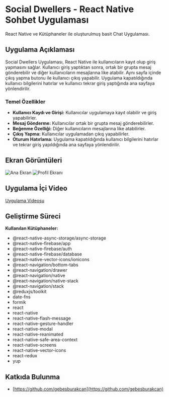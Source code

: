 # Social Dwellers - React Native Sohbet Uygulaması

React Native ve Kütüphaneler ile oluşturulmuş basit Chat Uygulaması.

## Uygulama Açıklaması

Social Dwellers Uygulaması, React Native ile kullanıcıların kayıt olup giriş yapmasını sağlar. Kullanıcı giriş yaptıktan sonra, ortak bir grupta mesaj gönderebilir ve diğer kullanıcıların mesajlarına like atabilir. Aynı sayfa içinde çıkış yapma butonu ile kullanıcı çıkış yapabilir. Uygulama kapatıldığında kullanıcı bilgilerini hatırlar ve kullanıcı tekrar giriş yaptığında ana sayfaya yönlendirilir.

### Temel Özellikler
- **Kullanıcı Kaydı ve Girişi:** Kullanıcılar uygulamaya kayıt olabilir ve giriş yapabilirler.
- **Mesaj Gönderme:** Kullanıcılar ortak bir grupta mesaj gönderebilirler.
- **Beğenme Özelliği:** Diğer kullanıcıların mesajlarına like atabilirler.
- **Çıkış Yapma:** Kullanıcılar uygulamadan çıkış yapabilirler.
- **Oturum Hatırlama:** Uygulama kapatıldığında kullanıcı bilgilerini hatırlar ve tekrar giriş yapıldığında ana sayfaya yönlendirilir.

## Ekran Görüntüleri

![Ana Ekran](media/screenshot1.png)
![Profil Ekranı](media/screenshot2.png)

## Uygulama İçi Video

[Uygulama Videosu](media/app-video.mp4)

## Geliştirme Süreci

**Kullanılan Kütüphaneler:**
- @react-native-async-storage/async-storage
- @react-native-firebase/app
- @react-native-firebase/auth
- @react-native-firebase/database
- @react-native-vector-icons/ionicons
- @react-navigation/bottom-tabs
- @react-navigation/drawer
- @react-navigation/native
- @react-navigation/native-stack
- @react-navigation/stack
- @reduxjs/toolkit
- date-fns
- formik
- react
- react-native
- react-native-flash-message
- react-native-gesture-handler
- react-native-modal
- react-native-reanimated
- react-native-safe-area-context
- react-native-screens
- react-native-vector-icons
- react-redux
- yup

## Katkıda Bulunma
- [https://github.com/gebesburakcan](https://github.com/gebesburakcan)

